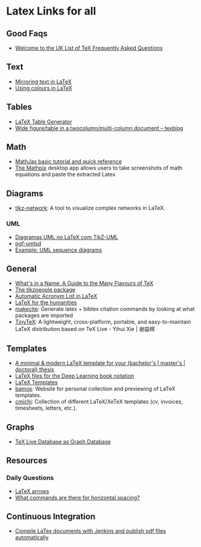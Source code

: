 # Latex Links for all

## Good Faqs

* [Welcome to the UK List of TeX Frequently Asked Questions](http://www.tex.ac.uk)

## Text

* [Mirroring text in LaTeX](http://texblog.org/2013/11/19/mirroring-text-in-latex/)
* [Using colours in LaTeX](https://www.sharelatex.com/learn/Using_colours_in_LaTeX)

## Tables

* [LaTeX Table Generator](https://www.tablesgenerator.com/)
* [Wide figure/table in a twocolumn/multi-column document – texblog](https://texblog.org/2012/07/30/single-column-figuretable-in-a-two-multi-column-environment/)

## Math

* [MathJax basic tutorial and quick reference](https://math.meta.stackexchange.com/questions/5020/mathjax-basic-tutorial-and-quick-reference)
* [The Mathpix](https://mathpix.com/) desktop app allows users to take screenshots of math equations and paste the extracted Latex

## Diagrams

* [tikz-network](https://github.com/hackl/tikz-network): A tool to visualize complex networks in LaTeX.

### UML

* [Diagramas UML no LaTeX com TikZ-UML](https://latexbr.blogspot.com.br/2013/03/diagramas-uml-no-latex-com-tikz-uml.html)
* [pgf-umlsd](https://github.com/xuyuan/pgf-umlsd)
* [Example: UML sequence diagrams](http://www.texample.net/tikz/examples/pgf-umlsd/)

## General

* [What's in a Name: A Guide to the Many Flavours of TeX](https://www.overleaf.com/blog/500-whats-in-a-name-a-guide-to-the-many-flavours-of-tex#.WQsuiYFv-Ef)
* [The tikzpeople package](http://mirror.hmc.edu/ctan/graphics/pgf/contrib/tikzpeople/tikzpeople.pdf)
* [Automatic Acronym List in LaTeX](https://www.overleaf.com/latex/examples/automatic-acronym-list-in-latex/dzvxfzpsjrmm#.WQSGfYFv-Ef)
* [LaTeX for the humanities](https://www.overleaf.com/blog/636-guest-blog-post-latex-for-the-humanities#.WrUK3RRVXxQ.twitter)
* [makecite](https://github.com/adrn/makecite): Generate latex + bibtex citation commands by looking at what packages are imported
* [TinyTeX](https://yihui.name/tinytex/): A lightweight, cross-platform, portable, and easy-to-maintain LaTeX distribution based on TeX Live - Yihui Xie | 谢益辉

## Templates

* [A minimal & modern LaTeX template for your (bachelor's | master's | doctoral) thesis](https://github.com/Submanifold/latex-mimosis)
* [LaTeX files for the Deep Learning book notation](https://github.com/goodfeli/dlbook_notation)
* [LaTeX Templates](http://www.latextemplates.com/)
* [bamos](http://bamos.github.io/latex-templates/): Website for personal collection and previewing of LaTeX templates.
* [cmichi](https://github.com/cmichi/latex-template-collection): Collection of different LaTeX/XeTeX templates (cv, invoices, timesheets, letters, etc.).

## Graphs

* [TeX Live Database as Graph Database](https://www.preining.info/blog/2018/10/tex-live-database-as-graph-database/)

## Resources

### Daily Questions

* [LaTeX arrows](http://www.sascha-frank.com/Arrow/latex-arrows.html)
* [What commands are there for horizontal spacing?](https://tex.stackexchange.com/questions/74353/what-commands-are-there-for-horizontal-spacing)

## Continuous Integration

* [Compile LaTex documents with Jenkins and publish pdf files automatically](https://seppa-lassila.fi/posts/compile-latex-with-jenkins/)
